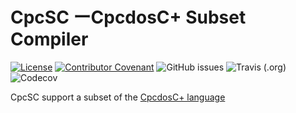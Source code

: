 # CpcSC ーCpcdosC+ Subset Compiler

[![License](https://img.shields.io/github/license/cpcs-compiler/cpcsc?style=flat-square)](LICENSE) [![Contributor Covenant](https://img.shields.io/badge/Contributor%20Covenant-v2.0%20adopted-ff69b4.svg?style=flat-square)](CODE_OF_CONDUCT.md) ![GitHub issues](https://img.shields.io/github/issues/cpcs-compiler/cpcsc?style=flat-square) ![Travis (.org)](https://img.shields.io/travis/cpcs-compiler/cpcsc?logo=travis-ci&logoColor=%23FFFFFF&style=flat-square) ![Codecov](https://img.shields.io/codecov/c/github/cpcs-compiler/cpcsc?logo=codecov&style=flat-square)

CpcSC support a subset of the [CpcdosC+ language](https://doc.cpcdos.net)

